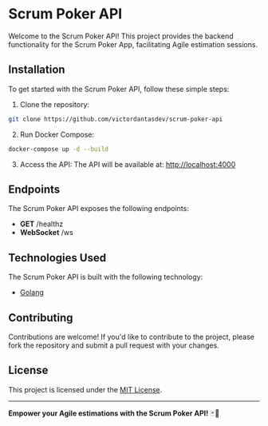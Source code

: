 # Scrum Poker API

Welcome to the Scrum Poker API! This project provides the backend functionality for the Scrum Poker App, facilitating Agile estimation sessions.

## Installation

To get started with the Scrum Poker API, follow these simple steps:

1. Clone the repository:
```bash
git clone https://github.com/victordantasdev/scrum-poker-api
```

2. Run Docker Compose:
```bash
docker-compose up -d --build
```

3. Access the API:
The API will be available at: [http://localhost:4000](http://localhost:4000)

## Endpoints

The Scrum Poker API exposes the following endpoints:
- **GET** /healthz
- **WebSocket** /ws

## Technologies Used

The Scrum Poker API is built with the following technology:
- [Golang](https://go.dev/)

## Contributing

Contributions are welcome! If you'd like to contribute to the project, please fork the repository and submit a pull request with your changes.

## License

This project is licensed under the [MIT License](LICENSE).

---

**Empower your Agile estimations with the Scrum Poker API!** 🃏🔧
